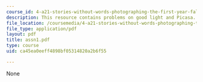 ```yaml
---
course_id: 4-a21-stories-without-words-photographing-the-first-year-fall-2006
description: This resource contains problems on good light and Picasa.
file_location: /coursemedia/4-a21-stories-without-words-photographing-the-first-year-fall-2006/ca45ea0eeff4898bf05314820a2b6f55_assn1.pdf
file_type: application/pdf
layout: pdf
title: assn1.pdf
type: course
uid: ca45ea0eeff4898bf05314820a2b6f55

---
```

None